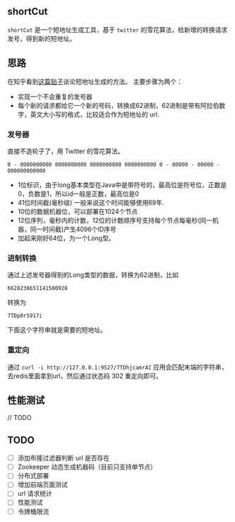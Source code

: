 ## shortCut
`shortCut` 是一个短地址生成工具，基于 `twitter` 的雪花算法，给新增的转换请求发号，得到新的短地址。

## 思路
在知乎看到[这篇贴子](https://www.zhihu.com/question/29270034/answer/46446911)谈论短地址生成的方法。
主要步骤为两个：
* 实现一个不会重复的发号器
* 每个新的请求都给它一个新的号码，转换成62进制，62进制是带有阿拉伯数字，英文大小写的格式，比较适合作为短地址的 url.

### 发号器
直接不造轮子了，用 Twitter 的雪花算法。
```
0 - 0000000000 0000000000 0000000000 0000000000 0 - 00000 - 00000 - 000000000000 
```
 * 1位标识，由于long基本类型在Java中是带符号的，最高位是符号位，正数是0，负数是1，所以id一般是正数，最高位是0
 * 41位时间截(毫秒级) 一般来说这个时间能够使用69年.
 * 10位的数据机器位，可以部署在1024个节点
 * 12位序列，毫秒内的计数，12位的计数顺序号支持每个节点每毫秒(同一机器，同一时间截)产生4096个ID序号
 * 加起来刚好64位，为一个Long型。

### 进制转换
通过上述发号器得到的Long类型的数据，转换为62进制，比如
```
6628238651141500928
```
转换为
```
7TDp0rS917i
```
下面这个字符串就是需要的短地址。

### 重定向
通过 ` curl -i http://127.0.0.1:9527/7TDhjcamrAI ` 应用会匹配末端的字符串，去redis里面拿到url，然后通过状态码 302 重定向即可。

## 性能测试
// TODO

## TODO
- [ ] 添加布隆过滤器判断 url 是否存在
- [ ] Zookeeper 动态生成机器码（目前只支持单节点）
- [ ] 分布式部署
- [ ] 增加前端页面测试
- [ ] url 请求统计
- [ ] 性能测试
- [ ] 令牌桶限流
